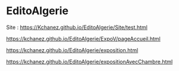 # EditoAlgerie


Site :  https://Kchanez.github.io/EditoAlgerie/Site/test.html

https://kchanez.github.io/EditoAlgerie/ExpoV/pageAccueil.html

https://kchanez.github.io/EditoAlgerie/exposition.html

https://kchanez.github.io/EditoAlgerie/expositionAvecChambre.html
